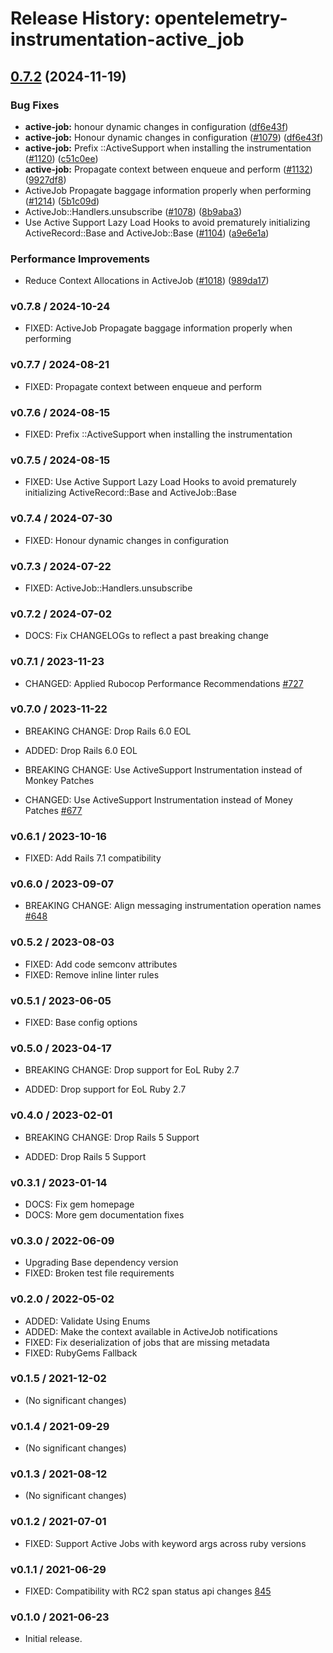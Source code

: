 # Release History: opentelemetry-instrumentation-active_job

## [0.7.2](https://github.com/open-telemetry/opentelemetry-ruby-contrib/compare/opentelemetry-instrumentation-active_job/v0.7.1...opentelemetry-instrumentation-active_job/v0.7.2) (2024-11-19)


### Bug Fixes

* **active-job:** honour dynamic changes in configuration ([df6e43f](https://github.com/open-telemetry/opentelemetry-ruby-contrib/commit/df6e43f9a350afeca3066e2ceba0ed5112d9d47f))
* **active-job:** Honour dynamic changes in configuration ([#1079](https://github.com/open-telemetry/opentelemetry-ruby-contrib/issues/1079)) ([df6e43f](https://github.com/open-telemetry/opentelemetry-ruby-contrib/commit/df6e43f9a350afeca3066e2ceba0ed5112d9d47f))
* **active-job:** Prefix ::ActiveSupport when installing the instrumentation ([#1120](https://github.com/open-telemetry/opentelemetry-ruby-contrib/issues/1120)) ([c51c0ee](https://github.com/open-telemetry/opentelemetry-ruby-contrib/commit/c51c0eed894429d33a4de3b8a981a84971c19611))
* **active-job:** Propagate context between enqueue and perform ([#1132](https://github.com/open-telemetry/opentelemetry-ruby-contrib/issues/1132)) ([9927df8](https://github.com/open-telemetry/opentelemetry-ruby-contrib/commit/9927df8012a51a34653c36f373a2e8d9b19ed7cf))
* ActiveJob Propagate baggage information properly when performing ([#1214](https://github.com/open-telemetry/opentelemetry-ruby-contrib/issues/1214)) ([5b1c09d](https://github.com/open-telemetry/opentelemetry-ruby-contrib/commit/5b1c09d2dbbd34cec698eb738fa01503e21db2cd))
* ActiveJob::Handlers.unsubscribe ([#1078](https://github.com/open-telemetry/opentelemetry-ruby-contrib/issues/1078)) ([8b9aba3](https://github.com/open-telemetry/opentelemetry-ruby-contrib/commit/8b9aba33e51f95255c9440f74664ca29ef08aed6))
* Use Active Support Lazy Load Hooks to avoid prematurely initializing ActiveRecord::Base and ActiveJob::Base ([#1104](https://github.com/open-telemetry/opentelemetry-ruby-contrib/issues/1104)) ([a9e6e1a](https://github.com/open-telemetry/opentelemetry-ruby-contrib/commit/a9e6e1a898f89ac6574a85f3f64429fbf4b457db))


### Performance Improvements

* Reduce Context Allocations in ActiveJob ([#1018](https://github.com/open-telemetry/opentelemetry-ruby-contrib/issues/1018)) ([989da17](https://github.com/open-telemetry/opentelemetry-ruby-contrib/commit/989da17c33c345ad285f70a0821078a6e21d389d))

### v0.7.8 / 2024-10-24

* FIXED: ActiveJob Propagate baggage information properly when performing

### v0.7.7 / 2024-08-21

* FIXED: Propagate context between enqueue and perform

### v0.7.6 / 2024-08-15

* FIXED: Prefix ::ActiveSupport when installing the instrumentation

### v0.7.5 / 2024-08-15

* FIXED: Use Active Support Lazy Load Hooks to avoid prematurely initializing ActiveRecord::Base and ActiveJob::Base

### v0.7.4 / 2024-07-30

* FIXED: Honour dynamic changes in configuration

### v0.7.3 / 2024-07-22

* FIXED: ActiveJob::Handlers.unsubscribe

### v0.7.2 / 2024-07-02

* DOCS: Fix CHANGELOGs to reflect a past breaking change

### v0.7.1 / 2023-11-23

* CHANGED: Applied Rubocop Performance Recommendations [#727](https://github.com/open-telemetry/opentelemetry-ruby-contrib/pull/727)

### v0.7.0 / 2023-11-22

* BREAKING CHANGE: Drop Rails 6.0 EOL

* ADDED: Drop Rails 6.0 EOL

* BREAKING CHANGE: Use ActiveSupport Instrumentation instead of Monkey Patches

* CHANGED: Use ActiveSupport Instrumentation instead of Money Patches [#677](https://github.com/open-telemetry/opentelemetry-ruby-contrib/pull/677)

### v0.6.1 / 2023-10-16

* FIXED: Add Rails 7.1 compatibility

### v0.6.0 / 2023-09-07

* BREAKING CHANGE: Align messaging instrumentation operation names [#648](https://github.com/open-telemetry/opentelemetry-ruby-contrib/pull/648)

### v0.5.2 / 2023-08-03

* FIXED: Add code semconv attributes
* FIXED: Remove inline linter rules

### v0.5.1 / 2023-06-05

* FIXED: Base config options

### v0.5.0 / 2023-04-17

* BREAKING CHANGE: Drop support for EoL Ruby 2.7 

* ADDED: Drop support for EoL Ruby 2.7 

### v0.4.0 / 2023-02-01

* BREAKING CHANGE: Drop Rails 5 Support 

* ADDED: Drop Rails 5 Support 

### v0.3.1 / 2023-01-14

* DOCS: Fix gem homepage 
* DOCS: More gem documentation fixes 

### v0.3.0 / 2022-06-09

* Upgrading Base dependency version
* FIXED: Broken test file requirements 

### v0.2.0 / 2022-05-02

* ADDED: Validate Using Enums 
* ADDED: Make the context available in ActiveJob notifications 
* FIXED: Fix deserialization of jobs that are missing metadata 
* FIXED: RubyGems Fallback 

### v0.1.5 / 2021-12-02

* (No significant changes)

### v0.1.4 / 2021-09-29

* (No significant changes)

### v0.1.3 / 2021-08-12

* (No significant changes)

### v0.1.2 / 2021-07-01

* FIXED: Support Active Jobs with keyword args across ruby versions  

### v0.1.1 / 2021-06-29

* FIXED: Compatibility with RC2 span status api changes [845](https://github.com/open-telemetry/opentelemetry-ruby/pull/845)

### v0.1.0 / 2021-06-23

* Initial release.
